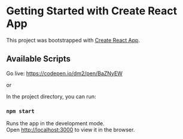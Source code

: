 # Getting Started with Create React App

This project was bootstrapped with [Create React App](https://github.com/facebook/create-react-app).

## Available Scripts

Go live: https://codepen.io/dm2/pen/BaZNyEW

or

In the project directory, you can run:

### `npm start`

Runs the app in the development mode.\
Open [http://localhost:3000](http://localhost:3000) to view it in the browser.

